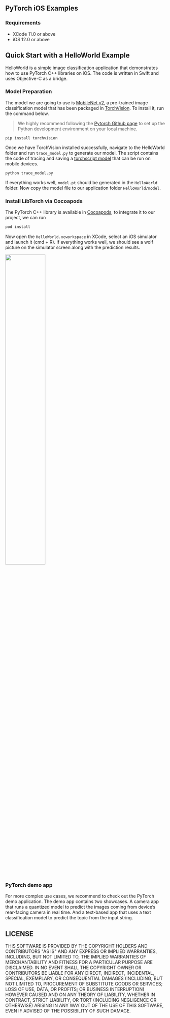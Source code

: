 ## PyTorch iOS Examples

### Requirements

- XCode 11.0 or above
- iOS 12.0 or above

## Quick Start with a HelloWorld Example

HelloWorld is a simple image classification application that demonstrates how to use PyTorch C++ libraries on iOS. The code is written in Swift and uses Objective-C as a bridge.

### Model Preparation

The model we are going to use is [MobileNet v2](https://pytorch.org/hub/pytorch_vision_mobilenet_v2/), a pre-trained image classification model that has been packaged in [TorchVision](https://pytorch.org/docs/stable/torchvision/index.html). To install it, run the command below.

> We highly recommend following the [Pytorch Github page](https://github.com/pytorch/pytorch) to set up the Python development environment on your local machine. 

```shell
pip install torchvision
```

Once we have TorchVision installed successfully, navigate to the HelloWorld folder and run `trace_model.py` to generate our model. The script contains the code of tracing and saving a [torchscript model](https://pytorch.org/tutorials/beginner/Intro_to_TorchScript_tutorial.html) that can be run on mobile devices. 

```shell
python trace_model.py
```

If everything works well, `model.pt` should be generated in the `HelloWorld` folder. Now copy the model file to our application folder `HelloWorld/model`.

### Install LibTorch via Cocoapods

The PyTorch C++ library is available in [Cocoapods](https://cocoapods.org/), to integrate it to our project, we can run 

```ruby
pod install
```
Now open the `HelloWorld.xcworkspace` in XCode, select an iOS simulator and launch it (cmd + R). If everything works well, we should see a wolf picture on the simulator screen along with the prediction results.

<img src="https://github.com/pytorch/ios-demo-app/blob/master/HelloWorld/screenshot.png?raw=true" width="50%">

### PyTorch demo app

For more complex use cases, we recommend to check out the PyTorch demo application. The demo app contains two showcases. A camera app that runs a quantized model to predict the images coming from device’s rear-facing camera in real time.  And a text-based app that uses a text classification model to predict the topic from the input string.

## LICENSE

THIS SOFTWARE IS PROVIDED BY THE COPYRIGHT HOLDERS AND CONTRIBUTORS "AS IS"
AND ANY EXPRESS OR IMPLIED WARRANTIES, INCLUDING, BUT NOT LIMITED TO, THE
IMPLIED WARRANTIES OF MERCHANTABILITY AND FITNESS FOR A PARTICULAR PURPOSE
ARE DISCLAIMED. IN NO EVENT SHALL THE COPYRIGHT OWNER OR CONTRIBUTORS BE
LIABLE FOR ANY DIRECT, INDIRECT, INCIDENTAL, SPECIAL, EXEMPLARY, OR
CONSEQUENTIAL DAMAGES (INCLUDING, BUT NOT LIMITED TO, PROCUREMENT OF
SUBSTITUTE GOODS OR SERVICES; LOSS OF USE, DATA, OR PROFITS; OR BUSINESS
INTERRUPTION) HOWEVER CAUSED AND ON ANY THEORY OF LIABILITY, WHETHER IN
CONTRACT, STRICT LIABILITY, OR TORT (INCLUDING NEGLIGENCE OR OTHERWISE)
ARISING IN ANY WAY OUT OF THE USE OF THIS SOFTWARE, EVEN IF ADVISED OF THE
POSSIBILITY OF SUCH DAMAGE.
